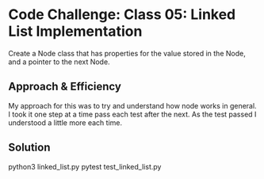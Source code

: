 # Code Challenge: Class 05: Linked List Implementation
Create a Node class that has properties for the value stored in the Node, and a pointer to the next Node.


## Approach & Efficiency
My approach for this was to try and understand how node works in general. I took it one step at a time pass each test after the next.
As the test passed I understood a little more each time.

## Solution
python3 linked_list.py
pytest test_linked_list.py
